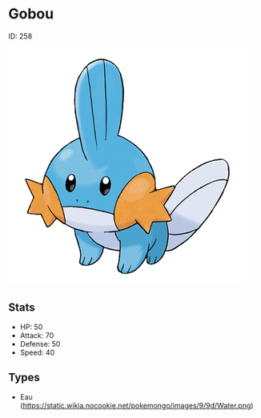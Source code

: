 # Gobou


ID: 258

![](https://raw.githubusercontent.com/PokeAPI/sprites/master/sprites/pokemon/other/official-artwork/258.png "Gobou")

## Stats


 - HP: 50
 - Attack: 70
 - Defense: 50
 - Speed: 40

## Types


 - Eau (https://static.wikia.nocookie.net/pokemongo/images/9/9d/Water.png)
